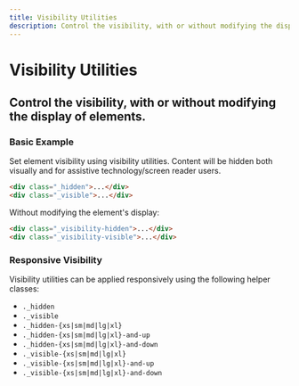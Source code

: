```yaml
---
title: Visibility Utilities
description: Control the visibility, with or without modifying the display of elements. 
---
```


<script setup>
import * as examples from './examples';
</script>

# Visibility Utilities

## Control the visibility, with or without modifying the display of elements. 

### Basic Example

Set element visibility using visibility utilities. Content will be hidden both visually and for assistive technology/screen reader users.

~~~html
<div class="_hidden">...</div>
<div class="_visible">...</div>
~~~

Without modifying the element's display:

~~~html
<div class="_visibility-hidden">...</div>
<div class="_visibility-visible">...</div>
~~~

### Responsive Visibility
Visibility utilities can be applied responsively using the following helper classes:

- `._hidden`
- `._visible`
- `._hidden-{xs|sm|md|lg|xl}`
- `._hidden-{xs|sm|md|lg|xl}-and-up`
- `._hidden-{xs|sm|md|lg|xl}-and-down`
- `._visible-{xs|sm|md|lg|xl}`
- `._visible-{xs|sm|md|lg|xl}-and-up`
- `._visible-{xs|sm|md|lg|xl}-and-down`

<example :component="examples.VisibilityBasicExample" :html="examples.VisibilityBasicExampleHTML"></example>
